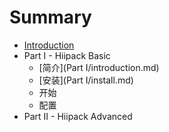 # Summary

* [Introduction](README.md)
* Part I - Hiipack Basic
   * [简介](Part I/introduction.md)
   * [安装](Part I/install.md)
   * 开始
   * 配置
* Part II - Hiipack Advanced

